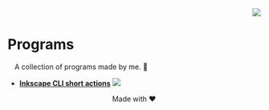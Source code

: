 <div align="right">
  <a href="./crypto-donations">
    <img src="https://shields.io/badge/Crypto-Donations-098213?logo=bitcoin">
  </a>
</div>

# Programs
&emsp;A collection of programs made by me. 🙂

- [**Inkscape CLI short actions**](./inkscape-cli-short-actions/README.md) ![](https://gh-tags.vercel.app/api?lang=python&size=small)

<div align="center">
Made with ❤
</div>